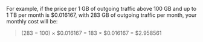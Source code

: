 For example, if the price per 1 GB of outgoing traffic above 100 GB and up to 1 TB per month is $0.016167, with 283 GB of outgoing traffic per month, your monthly cost will be:

> (283 − 100) × $0.016167 = 183 × $0.016167 = $2.958561